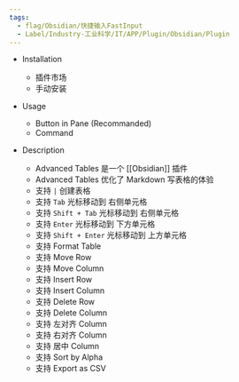 ```yaml
---
tags:
  - flag/Obsidian/快捷输入FastInput
  - Label/Industry-工业科学/IT/APP/Plugin/Obsidian/Plugin
---
```


- Installation
    - 插件市场
    - 手动安装

- Usage
    - Button in Pane (Recommanded)
    - Command

- Description
    - Advanced Tables 是一个 [[Obsidian]] 插件
    - Advanced Tables 优化了 Markdown 写表格的体验
    - 支持 `|` 创建表格
    - 支持 `Tab` 光标移动到 右侧单元格
    - 支持 `Shift + Tab` 光标移动到 右侧单元格
    - 支持 `Enter` 光标移动到 下方单元格
    - 支持 `Shift + Enter` 光标移动到 上方单元格
    - 支持 Format Table
    - 支持 Move Row
    - 支持 Move Column
    - 支持 Insert Row
    - 支持 Insert Column
    - 支持 Delete Row
    - 支持 Delete Column
    - 支持 左对齐 Column
    - 支持 右对齐 Column
    - 支持 居中 Column
    - 支持 Sort by Alpha
    - 支持 Export as CSV
